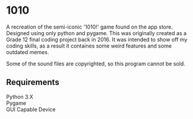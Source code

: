 # 1010
A recreation of the semi-iconic '1010!' game found on the app store. Designed using only python and pygame. This was originally created as a Grade 12 final coding project back in 2016. It was intended to show off my coding skills, as a result it containes some weird features and some outdated memes.   
   
Some of the sound files are copyrighted, so this program cannot be sold.

## Requirements
Python 3.X   
Pygame   
GUI Capable Device   
